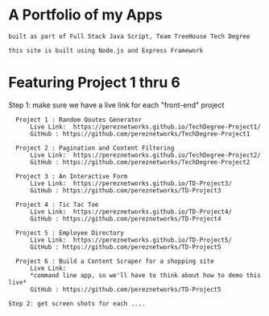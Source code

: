 # A Portfolio of my Apps

    built as part of Full Stack Java Script, Team TreeHouse Tech Degree  

    this site is built using Node.js and Express Framework


# Featuring Project 1 thru 6

  Step 1: make sure we have a live link for each "front-end" project

      Project 1 : Random Qoutes Generator
          Live Link:  https://pereznetworks.github.io/TechDegree-Project1/
          GitHub : https://github.com/pereznetworks/TechDegree-Project1

      Project 2 : Pagination and Content Filtering
          Live Link:  https://pereznetworks.github.io/TechDegree-Project2/
          GitHub : https://github.com/pereznetworks/TechDegree-Project2

      Project 3 : An Interactive Form
          Live Link:  https://pereznetworks.github.io/TD-Project3/
          GitHub : https://github.com/pereznetworks/TD-Project3

      Project 4 : Tic Tac Toe
          Live Link:  https://pereznetworks.github.io/TD-Project4/
          GitHub : https://github.com/pereznetworks/TD-Project4

      Project 5 : Employee Directory
          Live Link:  https://pereznetworks.github.io/TD-Project5/
          GitHub : https://github.com/pereznetworks/TD-Project5

      Project 6 : Build a Content Scraper for a shopping site
          Live Link:  
          *command line app, so we'll have to think about how to demo this live*
          GitHub : https://github.com/pereznetworks/TD-Project5

    Step 2: get screen shots for each ....

